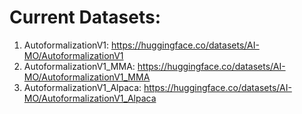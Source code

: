 # Current Datasets:

1. AutoformalizationV1: https://huggingface.co/datasets/AI-MO/AutoformalizationV1
2. AutoformalizationV1_MMA: https://huggingface.co/datasets/AI-MO/AutoformalizationV1_MMA
3. AutoformalizationV1_Alpaca: https://huggingface.co/datasets/AI-MO/AutoformalizationV1_Alpaca